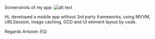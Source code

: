 Screenshots of my app:
![alt text](https://drive.google.com/uc?export=download&confirm=no_antivirus&id=1O7iBxk__RsomsjF9sit0EVmqWrKkORog)

Hi, developed a mobile app without 3rd party frameworks, using MVVM, URLSession, image caching, GCD and UI element layout by code.

Regards Artsiom ✌️😉
